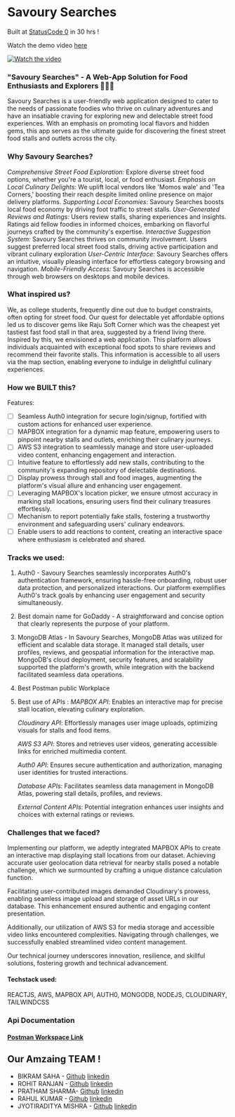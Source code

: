 # Savoury Searches

Built at [StatusCode 0](https://hackathon.iiitkalyani.ac.in/#)  in 30 hrs !

Watch the demo video [here](https://www.youtube.com/watch?v=REpp8VCX1NE&ab_channel=TrojanBoi) 

[![Watch the video]()]()




### "Savoury Searches" - A Web-App Solution for Food Enthusiasts and Explorers 🍔🌮🍟

Savoury Searches is a user-friendly web application designed to cater to the needs of passionate foodies who thrive on culinary adventures and have an insatiable craving for exploring new and delectable street food experiences. With an emphasis on promoting local flavors and hidden gems, this app serves as the ultimate guide for discovering the finest street food stalls and outlets across the city. 

### Why Savoury Searches?

*Comprehensive Street Food Exploration:* Explore diverse street food options, whether you're a tourist, local, or food enthusiast.
*Emphasis on Local Culinary Delights:* We uplift local vendors like 'Momos wale' and 'Tea Corners,' boosting their reach despite limited online presence on major delivery platforms.
*Supporting Local Economies:* Savoury Searches boosts local food economy by driving foot traffic to street stalls.
*User-Generated Reviews and Ratings:* Users review stalls, sharing experiences and insights. Ratings aid fellow foodies in informed choices, embarking on flavorful journeys crafted by the community's expertise.
*Interactive Suggestion System:* Savoury Searches thrives on community involvement. Users suggest preferred local street food stalls, driving active participation and vibrant culinary exploration
*User-Centric Interface:* Savoury Searches offers an intuitive, visually pleasing interface for effortless category browsing and navigation.
*Mobile-Friendly Access:* Savoury Searches is accessible through web browsers on desktops and mobile devices.




### What inspired us?

We, as college students, frequently dine out due to budget constraints, often opting for street food. Our quest for delectable yet affordable options led us to discover gems like Raju Soft Corner which was the cheapest yet tastiest fast food stall in that area, suggested by a friend living there. Inspired by this, we envisioned a web application. This platform allows individuals acquainted with exceptional food spots to share reviews and recommend their favorite stalls. This information is accessible to all users via the map section, enabling everyone to indulge in delightful culinary experiences.

### How we BUILT this?
Features:
- [ ] Seamless Auth0 integration for secure login/signup, fortified with custom actions for enhanced user experience.
- [ ] MAPBOX integration for a dynamic map feature, empowering users to pinpoint nearby stalls and outlets, enriching their culinary journeys.
- [ ] AWS S3 integration to seamlessly manage and store user-uploaded video content, enhancing engagement and interaction.
- [ ] Intuitive feature to effortlessly add new stalls, contributing to the community's expanding repository of delectable destinations.
- [ ] Display prowess through stall and food images, augmenting the platform's visual allure and enhancing user engagement.
- [ ] Leveraging MAPBOX's location picker, we ensure utmost accuracy in marking stall locations, ensuring users find their culinary treasures effortlessly.
- [ ] Mechanism to report potentially fake stalls, fostering a trustworthy environment and safeguarding users' culinary endeavors.
- [ ] Enable users to add reactions to content, creating an interactive space where enthusiasm is celebrated and shared.

### Tracks we used:
1. Auth0 - Savoury Searches seamlessly incorporates Auth0's authentication framework, ensuring hassle-free onboarding, robust user data protection, and personalized interactions. Our platform exemplifies Auth0's track goals by enhancing user engagement and security simultaneously.
2. Best domain name for GoDaddy - A straightforward and concise option that clearly represents the purpose of your platform.
3. MongoDB Atlas - In Savoury Searches, MongoDB Atlas was utilized for efficient and scalable data storage. It managed stall details, user profiles, reviews, and geospatial information for the interactive map. MongoDB's cloud deployment, security features, and scalability supported the platform's growth, while integration with the backend facilitated seamless data operations.
4. Best Postman public Workplace
5. Best use of APIs :
   *MAPBOX API*: Enables an interactive map for precise stall location, elevating culinary exploration.
    
   *Cloudinary API*: Effortlessly manages user image uploads, optimizing visuals for stalls and food items.
      
   *AWS S3 API*: Stores and retrieves user videos, generating accessible links for enriched multimedia content.
      
   *Auth0 API*: Ensures secure authentication and authorization, managing user identities for trusted interactions.
      
   *Database APIs*: Facilitates seamless data management in MongoDB Atlas, powering stall details, profiles, and reviews.
      
   *External Content APIs*: Potential integration enhances user insights and choices with external ratings or reviews.

### Challenges that we faced?

Implementing our platform, we adeptly integrated MAPBOX APIs to create an interactive map displaying stall locations from our dataset. Achieving accurate user geolocation data retrieval for nearby stalls posed a notable challenge, which we surmounted by crafting a unique distance calculation function.

Facilitating user-contributed images demanded Cloudinary's prowess, enabling seamless image upload and storage of asset URLs in our database. This enhancement ensured authentic and engaging content presentation.

Additionally, our utilization of AWS S3 for media storage and accessible video links encountered complexities. Navigating through challenges, we successfully enabled streamlined video content management.

Our technical journey underscores innovation, resilience, and skillful solutions, fostering growth and technical advancement.


  

#### Techstack used: 
<p > REACTJS, AWS, MAPBOX API, AUTH0, MONGODB, NODEJS, CLOUDINARY, TAILWINDCSS </p>
 
 ### Api Documentation
#### [Postman Workspace Link]() 


##  Our Amzaing TEAM !
* BIKRAM SAHA - [Github](https://github.com/BIKRAM-SAHA) [linkedin](https://www.linkedin.com/in/bikram-saha-4b3b731bb/)
* ROHIT RANJAN - [Github](https://github.com/rohitranjan-2702) [linkedin](https://www.linkedin.com/in/rohit-ranjan-singh-6133901b6/)
* PRATHAM SHARMA- [Github](https://github.com/pratham4434) [linkedin](https://www.linkedin.com/in/pratham-sharma-abcabcabc/)
* RAHUL KUMAR - [Github](https://github.com/RAHUL14KUMAR) [linkedin](https://www.linkedin.com/in/rahul-kumar-216872227/)
* JYOTIRADITYA MISHRA - [Github](https://github.com/jradityamishra) [linkedin](https://www.linkedin.com/in/jyotiraditya-mishra-090047204/)
